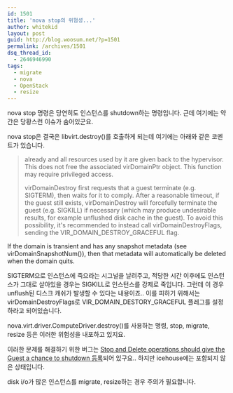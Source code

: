 ```yaml
---
id: 1501
title: 'nova stop의 위험성...'
author: whitekid
layout: post
guid: http://blog.woosum.net/?p=1501
permalink: /archives/1501
dsq_thread_id:
  - 2646946990
tags:
  - migrate
  - nova
  - OpenStack
  - resize
---
```

nova stop 명령은 당연히도 인스턴스를 shutdown하는 명령입니다. 근데 여기에는 약간은 당황스런 이슈가 숨어있군요.

nova stop은 결국은 libvirt.destroy()를 호출하게 되는데 여기에는 아래와 같은 코멘트가 있습니다.

> already and all resources used by it are given back to the hypervisor. This
> does not free the associated virDomainPtr object.
> This function may require privileged access.
>
> virDomainDestroy first requests that a guest terminate
> (e.g. SIGTERM), then waits for it to comply. After a reasonable
> timeout, if the guest still exists, virDomainDestroy will
> forcefully terminate the guest (e.g. SIGKILL) if necessary (which
> may produce undesirable results, for example unflushed disk cache
> in the guest). To avoid this possibility, it's recommended to
> instead call virDomainDestroyFlags, sending the
> VIR\_DOMAIN\_DESTROY_GRACEFUL flag.

If the domain is transient and has any snapshot metadata (see
virDomainSnapshotNum()), then that metadata will automatically
be deleted when the domain quits.

SIGTERM으로 인스턴스에 죽으라는 시그널을 날려주고, 적당한 시간 이후에도 인스턴스가 그대로 살아있을 경우는 SIGKILL로 인스턴스를 강제로 죽입니다. 그런데 이 경우 unflush된 디스크 캐쉬가 발생할 수 있다는 내용이죠.. 이를 피하기 위해서는 virDomainDestroyFlags로 VIR\_DOMAIN\_DESTORY_GRACEFUL 플레그를 설정하라고 되어있습니다.

nova.virt.driver.ComputeDriver.destroy()를 사용하는 명령, stop, migrate, resize 등은 이러한 위험성을 내포하고 있지요.

이러한 문제를 해결하기 위한 버그는 [Stop and Delete operations should give the Guest a chance to shutdown 등록][1]되어 있구요.. 하지만 icehouse에는 포함되지 않은 상태입니다.

disk i/o가 많은 인스턴스를 migrate, resize하는 경우 주의가 필요합니다.

 [1]: https://bugs.launchpad.net/nova/+bug/1196924
